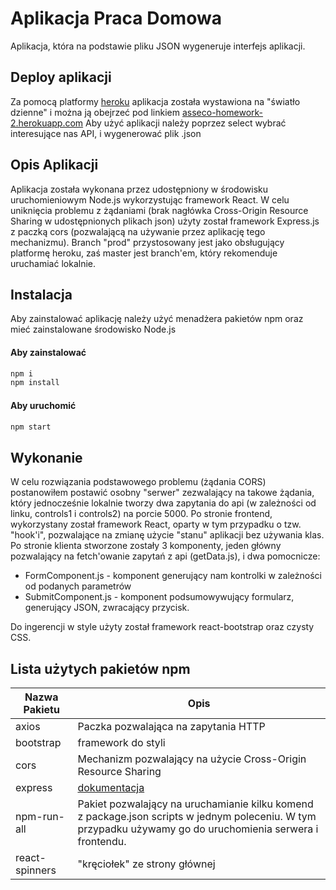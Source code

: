 # Aplikacja Praca Domowa

Aplikacja, która na podstawie pliku JSON wygeneruje interfejs aplikacji.

## Deploy aplikacji

Za pomocą platformy [heroku](https://dashboard.heroku.com/apps) aplikacja została wystawiona na "światło dzienne" i można ją obejrzeć pod linkiem [asseco-homework-2.herokuapp.com](https://asseco-homework-2.herokuapp.com/)
Aby użyć aplikacji należy poprzez select wybrać interesujące nas API, i wygenerować plik .json

## Opis Aplikacji

Aplikacja została wykonana przez udostępniony w środowisku uruchomieniowym Node.js wykorzystując framework React. W celu uniknięcia problemu z żądaniami (brak nagłówka Cross-Origin Resource Sharing w udostępnionych plikach json) użyty został framework Express.js z paczką cors (pozwalającą na używanie przez aplikację tego mechanizmu).
Branch "prod" przystosowany jest jako obsługujący platformę heroku, zaś master jest branch'em, który rekomenduje uruchamiać lokalnie.

## Instalacja

Aby zainstalować aplikację należy użyć menadżera pakietów npm oraz mieć zainstalowane środowisko Node.js

#### Aby zainstalować

```bash
npm i
npm install
```

#### Aby uruchomić

```bash
npm start
```

## Wykonanie

W celu rozwiązania podstawowego problemu (żądania CORS) postanowiłem postawić osobny "serwer" zezwalający na takowe żądania, który jednocześnie lokalnie tworzy dwa zapytania do api (w zależności od linku, controls1 i controls2) na porcie 5000.
Po stronie frontend, wykorzystany został framework React, oparty w tym przypadku o tzw. "hook'i", pozwalające na zmianę użycie "stanu" aplikacji bez używania klas.
Po stronie klienta stworzone zostały 3 komponenty, jeden główny pozwalający na fetch'owanie zapytań z api (getData.js), i dwa pomocnicze:

- FormComponent.js - komponent generujący nam kontrolki w zależności od podanych parametrów
- SubmitComponent.js - komponent podsumowywujący formularz, generujący JSON, zwracający przycisk.

Do ingerencji w style użyty został framework react-bootstrap oraz czysty CSS.

## Lista użytych pakietów npm

| Nazwa Pakietu  | Opis                                                                                                                                                       |
| -------------- | ---------------------------------------------------------------------------------------------------------------------------------------------------------- |
| axios          | Paczka pozwalająca na zapytania HTTP                                                                                                                       |
| bootstrap      | framework do styli                                                                                                                                         |
| cors           | Mechanizm pozwalający na użycie Cross-Origin Resource Sharing                                                                                              |
| express        | [dokumentacja](https://expressjs.com/)                                                                                                                     |
| npm-run-all    | Pakiet pozwalający na uruchamianie kilku komend z package.json scripts w jednym poleceniu. W tym przypadku używamy go do uruchomienia serwera i frontendu. |
| react-spinners | "kręciołek" ze strony głównej                                                                                                                              |
